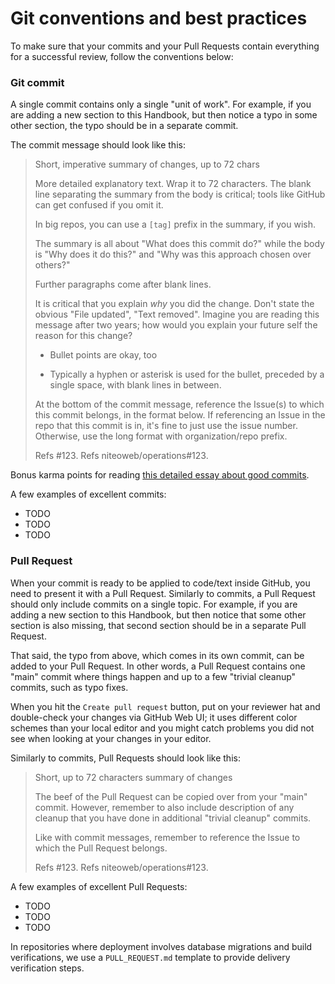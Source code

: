 # Git conventions and best practices

To make sure that your commits and your Pull Requests contain everything for a successful review, follow the conventions below:

### Git commit

A single commit contains only a single "unit of work". For example, if you are adding a new section to this Handbook, but then notice a typo in some other section, the typo should be in a separate commit.

The commit message should look like this:

> Short, imperative summary of changes, up to 72 chars
>
> More detailed explanatory text. Wrap it to 72 characters.
> The blank line separating the summary from the body is critical;
> tools like GitHub can get confused if you omit it.
>
> In big repos, you can use a `[tag]` prefix in the summary, if you
> wish.
>
> The summary is all about "What does this commit do?" while the body is
> "Why does it do this?" and "Why was this approach chosen over others?"
>
> Further paragraphs come after blank lines.
>
> It is critical that you explain *why* you did the change. Don't state
> the obvious "File updated", "Text removed". Imagine you are reading
> this message after two years; how would you explain your future self
> the reason for this change?
>
>   - Bullet points are okay, too
>
>   * Typically a hyphen or asterisk is used for the bullet,
>     preceded by a single space, with blank lines in
>     between.
>
> At the bottom of the commit message, reference the Issue(s) to which
> this commit belongs, in the format below. If referencing an Issue in the
> repo that this commit is in, it's fine to just use the issue number.
> Otherwise, use the long format with organization/repo prefix.
>
> Refs #123.
> Refs niteoweb/operations#123.

Bonus karma points for reading [this detailed essay about good commits](https://chris.beams.io/posts/git-commit/).

A few examples of excellent commits:
 * TODO
 * TODO
 * TODO


### Pull Request

When your commit is ready to be applied to code/text inside GitHub, you need to present it with a Pull Request.
Similarly to commits, a Pull Request should only include commits on a single topic. For example, if you are adding a new section to this Handbook, but then notice that some other section is also missing, that second section should be in a separate Pull Request.

That said, the typo from above, which comes in its own commit, can be added to your Pull Request. In other words, a Pull Request contains one "main" commit where things happen and up to a few "trivial cleanup" commits, such as typo fixes.

When you hit the `Create pull request` button, put on your reviewer hat and double-check your changes via GitHub Web UI; it uses different color schemes than your local editor and you might catch problems you did not see when looking at your changes in your editor.

Similarly to commits, Pull Requests should look like this:

> Short, up to 72 characters summary of changes
>
> The beef of the Pull Request can be copied over from your "main" commit.
> However, remember to also include description of any cleanup that you have
> done in additional "trivial cleanup" commits.
>
> Like with commit messages, remember to reference the Issue to which the
> Pull Request belongs.
>
> Refs #123.
> Refs niteoweb/operations#123.

A few examples of excellent Pull Requests:
 * TODO
 * TODO
 * TODO

In repositories where deployment involves database migrations and build verifications, we use a
`PULL_REQUEST.md` template to provide delivery verification steps.
